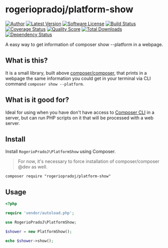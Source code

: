 rogeriopradoj/platform-show
===========================

[![Author](http://img.shields.io/badge/author-@rogeriopradoj-blue.svg?style=flat-square)](https://github.com/rogeriopradoj)
[![Latest Version](https://img.shields.io/github/release/rogeriopradoj/platform-show.svg?style=flat-square)](https://github.com/rogeriopradoj/platform-show/releases)
[![Software License](https://img.shields.io/badge/license-MIT-brightgreen.svg?style=flat-square)](http://rogeriopradoj.mit-license.org/)
[![Build Status](https://img.shields.io/travis/rogeriopradoj/platform-show/master.svg?style=flat-square)](https://travis-ci.org/rogeriopradoj/platform-show)
[![Coverage Status](https://img.shields.io/scrutinizer/coverage/g/rogeriopradoj/platform-show.svg?style=flat-square)](https://scrutinizer-ci.com/g/rogeriopradoj/platform-show/code-structure)
[![Quality Score](https://img.shields.io/scrutinizer/g/rogeriopradoj/platform-show.svg?style=flat-square)](https://scrutinizer-ci.com/g/rogeriopradoj/platform-show)
[![Total Downloads](https://img.shields.io/packagist/dt/rogeriopradoj/platform-show.svg?style=flat-square)](https://packagist.org/packages/rogeriopradoj/platform-show)
[![Dependency Status](https://www.versioneye.com/user/projects/546e2af29dcf6d41e7000989/badge.svg?style=flat-square)](https://www.versioneye.com/user/projects/546e2af29dcf6d41e7000989)


A easy way to get information of composer show --platform in a webpage.

## What is this?

It is a small library, built above [composer/composer](https://packagist.org/composer/composer),
that prints in a webpage the same information you could get in your terminal via
CLI command ```composer show --platform```.

## What is it good for?

Ideal for using when you have don't have access to [Composer CLI](https://getcomposer.org/)
in a server, but can run PHP scripts on it that will be processed with a web server.

Install
-------

Install `RogerioPradoJ\PlatformShow` using Composer.

> For now, it's necessary to force installation of composer/composer @dev as well.

```
composer require "rogeriopradoj/platform-show"
```

Usage
-----

```php
<?php

require 'vendor/autoload.php';

use RogerioPradoJ\PlatformShow;

$shower = new PlatformShow();

echo $shower->show();

```
